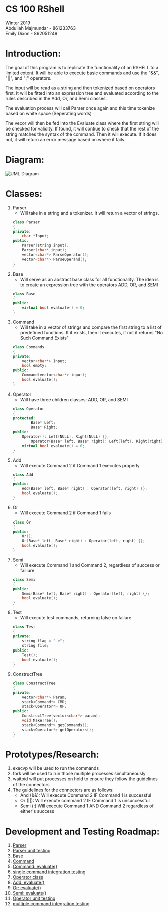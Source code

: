 # CS 100 RShell
Winter 2019  
Abdullah Majmundar - 861233763  
Emily Dixon - 862051249

# Introduction:

The goal of this program is to replicate the functionality of an RSHELL to a limited extent. It will be able to execute basic commands and use the "&&", "||", and ";" operators.

The input will be read as a string and then tokenized based on operators first. It will be fitted into an expression tree and evaluated according to the rules described in the Add, Or, and Semi classes.

The evaluation process will call Parser once again and this time tokenize based on white space (Seperating words)

The vecor will then be fed into the Evaluate class where the first string will be checked for validity. If found, it will contiue to check that the rest of the string matches the syntax of the command. Then it will execute. If it does not, it will return an error message based on where it fails.

# Diagram:

![UML Diagram](https://github.com/cs100/spring-2019-assignment-cs100-abdullah-emily/blob/master/IMAGES/UML%20Diagram1.png)

# Classes:

1. Parser
   - Will take in a string and a tokenizer. It will return a vector of strings.
	``` C++
	class Parser
	{
	private:
		char *Input;
	public:
		Parser(string input);
		Parser(char* input);
		vector<char*> ParseOperator();
		vector<char*> ParseOperand();
	}
	```
2. Base
   - Will serve as an abstract base class for all functionality. The idea is to create an expression tree with the operators ADD, OR, and SEMI
	``` C++
	class Base
	{
	public:
		virtual bool evaluate() = 0;
	}
	```
3. Command
   - Will take in a vector of strings and compare the first string to a list of predefined functions. If it exists, then it executes, if not it returns "No Such Command Exists"
	``` C++
	class Commands
	{
	private:
		vector<char*> Input;
		bool empty;
	public:
		Command(vector<char*> input);
		bool evaluate();
	}
	```
4. Operator
   - Will have three children classes: ADD, OR, and SEMI
	``` C++
	class Operator
	{
	protected:
        	Base* Left;
        	Base* Right;
	public:
		Operator(): Left(NULL), Right(NULL) {};
        	Operator(Base* left, Base* right): Left(left), Right(right) {};
		virtual bool evaluate() = 0;
	}
	```
5. Add
   - Will execute Command 2 if Command 1 executes properly
	``` C++
	class Add
	{
	public:
		Add(Base* left, Base* right) : Operator(left, right) {};
		bool evaluate();
	}
	```
6. Or
   - Will execute Command 2 if Command 1 fails
	``` C++
	class Or
	{
	public:
		Or();
		Or(Base* left, Base* right) : Operator(left, right) {};
		bool evaluate();
	}
	```
7. Semi
   - Will execute Command 1 and Command 2, regardless of success or failiure
	``` C++
	class Semi
	{
	public:
		Semi(Base* left, Base* right) : Operator(left, right) {};
		bool evaluate();
	}
	```
8. Test
   - Will execute test commands, returning false on failure
	``` C++
	class Test 
	{
	private: 
		string flag = "-e";
		string file;
	public:
		Test();
		bool evaluate();
	}
	```
9. ConstructTree
	``` C++
	class ConstructTree
	{
	private:
		vector<char*> Param;
		stack<Command*> CMD;
		stack<Operator*> OP;
	public:
		ConstructTree(vector<char*> param);
		void MakeTree();
		stack<Command*> getCommands();
		stack<Operator*> getOperators();
	}
	```
	
# Prototypes/Research:

1. execvp will be used to run the commands 
2. fork will be used to run those multiple processes simultaneously
3. waitpid will put processes on hold to ensure they follow the guidelines of the connectors
4. The guidelines for the connectors are as follows:
   - And (&&): Will execute Command 2 IF Command 1 is successful
   - Or (||): Will execute command 2 IF Command 1 is unsuccessful
   - Semi (;) Will execute Command 1 AND Command 2 regardless of either's success 

# Development and Testing Roadmap:

1. [Parser](https://github.com/cs100/spring-2019-assignment-cs100-abdullah-emily/issues/1)
2. [Parser unit testing](https://github.com/cs100/spring-2019-assignment-cs100-abdullah-emily/issues/2)
3. [Base](https://github.com/cs100/spring-2019-assignment-cs100-abdullah-emily/issues/3)
4. [Command](https://github.com/cs100/spring-2019-assignment-cs100-abdullah-emily/issues/4)
5. [Command: evaluate()](https://github.com/cs100/spring-2019-assignment-cs100-abdullah-emily/issues/5)
6. [single command integration testing](https://github.com/cs100/spring-2019-assignment-cs100-abdullah-emily/issues/6)
7. [Operator class](https://github.com/cs100/spring-2019-assignment-cs100-abdullah-emily/issues/7)
8. [Add: evaluate()](https://github.com/cs100/spring-2019-assignment-cs100-abdullah-emily/issues/8)
9. [Or: evaluate()](https://github.com/cs100/spring-2019-assignment-cs100-abdullah-emily/issues/9)
10. [Semi: evaluate()](https://github.com/cs100/spring-2019-assignment-cs100-abdullah-emily/issues/10)
11. [Operator unit testing](https://github.com/cs100/spring-2019-assignment-cs100-abdullah-emily/issues/11)
12. [multiple command integration testing](https://github.com/cs100/spring-2019-assignment-cs100-abdullah-emily/issues/12)
